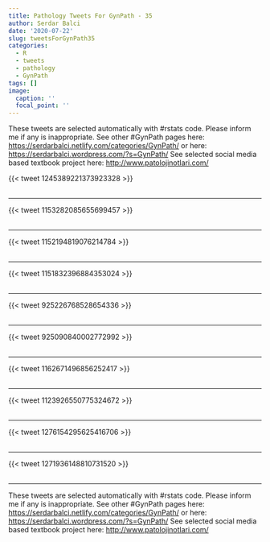 ```yaml
---
title: Pathology Tweets For GynPath - 35
author: Serdar Balci
date: '2020-07-22'
slug: tweetsForGynPath35
categories:
  - R
  - tweets
  - pathology
  - GynPath
tags: []
image:
  caption: ''
  focal_point: ''
---
```



These tweets are selected automatically with #rstats code. Please inform me if any is inappropriate.
See other #GynPath pages here: https://serdarbalci.netlify.com/categories/GynPath/  or here: https://serdarbalci.wordpress.com/?s=GynPath/ 
See selected social media based textbook project here: http://www.patolojinotlari.com/

{{< tweet 1245389221373923328 >}}
<br>
<br>
<hr>
{{< tweet 1153282085655699457 >}}
<br>
<br>
<hr>
{{< tweet 1152194819076214784 >}}
<br>
<br>
<hr>
{{< tweet 1151832396884353024 >}}
<br>
<br>
<hr>
{{< tweet 925226768528654336 >}}
<br>
<br>
<hr>
{{< tweet 925090840002772992 >}}
<br>
<br>
<hr>
{{< tweet 1162671496856252417 >}}
<br>
<br>
<hr>
{{< tweet 1123926550775324672 >}}
<br>
<br>
<hr>
{{< tweet 1276154295625416706 >}}
<br>
<br>
<hr>
{{< tweet 1271936148810731520 >}}
<br>
<br>
<hr>


These tweets are selected automatically with #rstats code. Please inform me if any is inappropriate.
See other #GynPath pages here: https://serdarbalci.netlify.com/categories/GynPath/  or here: https://serdarbalci.wordpress.com/?s=GynPath/ 
See selected social media based textbook project here: http://www.patolojinotlari.com/
